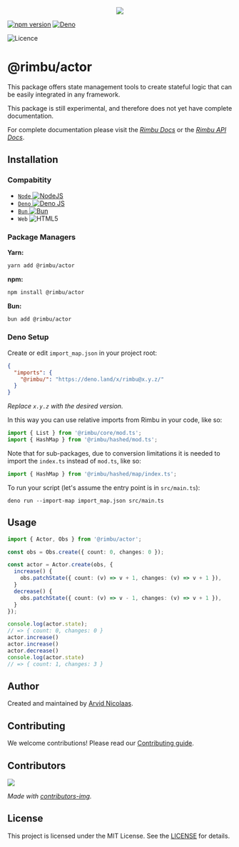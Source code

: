 <p align="center">
    <img src="https://github.com/rimbu-org/rimbu/raw/main/assets/rimbu_logo.svg" />
</p>

[![npm version](https://badge.fury.io/js/@rimbu%2Factor.svg)](https://www.npmjs.com/package/@rimbu/actor) [![Deno](https://shield.deno.dev/x/rimbu)](http://deno.land/x/rimbu)

![Licence](https://img.shields.io/github/license/rimbu-org/rimbu)

# @rimbu/actor

This package offers state management tools to create stateful logic that can be easily integrated in any framework.

This package is still experimental, and therefore does not yet have complete documentation.

For complete documentation please visit the _[Rimbu Docs](https://rimbu.org)_ or the _[Rimbu API Docs](https://rimbu.org/api)_.

## Installation

### Compabitity

- [`Node` ![NodeJS](https://img.shields.io/badge/node.js-6DA55F?logo=node.js&logoColor=white)](https://nodejs.org)
- [`Deno` ![Deno JS](https://img.shields.io/badge/deno%20js-000000?logo=deno&logoColor=white)](https://deno.com/runtime)
- [`Bun` ![Bun](https://img.shields.io/badge/Bun-%23000000.svg?logoColor=white)](https://bun.sh/)
- `Web` ![HTML5](https://img.shields.io/badge/html5-%23E34F26.svg?logoColor=white)

### Package Managers

**Yarn:**

```sh
yarn add @rimbu/actor
```

**npm:**

```sh
npm install @rimbu/actor
```

**Bun:**

```sh
bun add @rimbu/actor
```

### Deno Setup

Create or edit `import_map.json` in your project root:

```json
{
  "imports": {
    "@rimbu/": "https://deno.land/x/rimbu@x.y.z/"
  }
}
```

_Replace `x.y.z` with the desired version._

In this way you can use relative imports from Rimbu in your code, like so:

```ts
import { List } from '@rimbu/core/mod.ts';
import { HashMap } from '@rimbu/hashed/mod.ts';
```

Note that for sub-packages, due to conversion limitations it is needed to import the `index.ts` instead of `mod.ts`, like so:

```ts
import { HashMap } from '@rimbu/hashed/map/index.ts';
```

To run your script (let's assume the entry point is in `src/main.ts`):

`deno run --import-map import_map.json src/main.ts`

## Usage

```ts
import { Actor, Obs } from '@rimbu/actor';

const obs = Obs.create({ count: 0, changes: 0 });

const actor = Actor.create(obs, {
  increase() {
    obs.patchState({ count: (v) => v + 1, changes: (v) => v + 1 }),
  }
  decrease() {
    obs.patchState({ count: (v) => v - 1, changes: (v) => v + 1 }),
  }
});

console.log(actor.state);
// => { count: 0, changes: 0 }
actor.increase()
actor.increase()
actor.decrease()
console.log(actor.state)
// => { count: 1, changes: 3 }
```

## Author

Created and maintained by [Arvid Nicolaas](https://github.com/vitoke).

## Contributing

We welcome contributions! Please read our [Contributing guide](https://github.com/rimbu-org/rimbu/blob/main/CONTRIBUTING.md).

## Contributors

<img src = "https://contrib.rocks/image?repo=rimbu-org/rimbu"/>

_Made with [contributors-img](https://contrib.rocks)._

## License

This project is licensed under the MIT License. See the [LICENSE](./LICENSE) for details.
